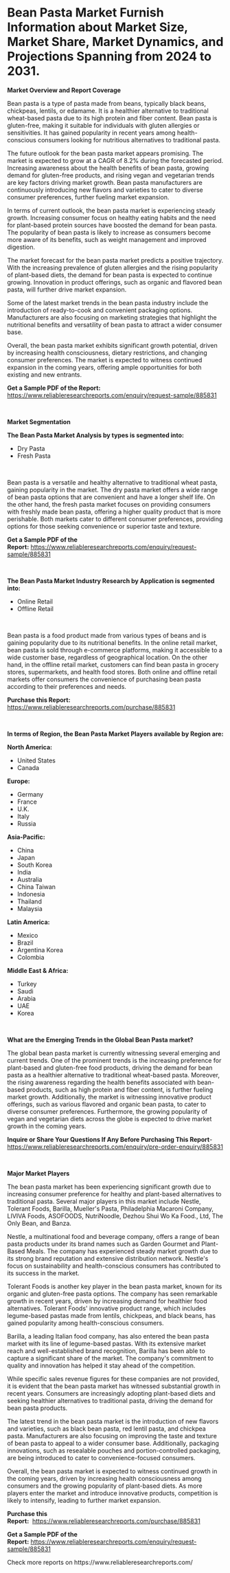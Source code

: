 <p><h1>Bean Pasta Market Furnish Information about Market Size, Market Share, Market Dynamics, and Projections Spanning from 2024 to 2031.</h1></p><p><strong>Market Overview and Report Coverage</strong></p>
<p><p>Bean pasta is a type of pasta made from beans, typically black beans, chickpeas, lentils, or edamame. It is a healthier alternative to traditional wheat-based pasta due to its high protein and fiber content. Bean pasta is gluten-free, making it suitable for individuals with gluten allergies or sensitivities. It has gained popularity in recent years among health-conscious consumers looking for nutritious alternatives to traditional pasta.</p><p>The future outlook for the bean pasta market appears promising. The market is expected to grow at a CAGR of 8.2% during the forecasted period. Increasing awareness about the health benefits of bean pasta, growing demand for gluten-free products, and rising vegan and vegetarian trends are key factors driving market growth. Bean pasta manufacturers are continuously introducing new flavors and varieties to cater to diverse consumer preferences, further fueling market expansion.</p><p>In terms of current outlook, the bean pasta market is experiencing steady growth. Increasing consumer focus on healthy eating habits and the need for plant-based protein sources have boosted the demand for bean pasta. The popularity of bean pasta is likely to increase as consumers become more aware of its benefits, such as weight management and improved digestion.</p><p>The market forecast for the bean pasta market predicts a positive trajectory. With the increasing prevalence of gluten allergies and the rising popularity of plant-based diets, the demand for bean pasta is expected to continue growing. Innovation in product offerings, such as organic and flavored bean pasta, will further drive market expansion.</p><p>Some of the latest market trends in the bean pasta industry include the introduction of ready-to-cook and convenient packaging options. Manufacturers are also focusing on marketing strategies that highlight the nutritional benefits and versatility of bean pasta to attract a wider consumer base.</p><p>Overall, the bean pasta market exhibits significant growth potential, driven by increasing health consciousness, dietary restrictions, and changing consumer preferences. The market is expected to witness continued expansion in the coming years, offering ample opportunities for both existing and new entrants.</p></p>
<p><strong>Get a Sample PDF of the Report:</strong> <a href="https://www.reliableresearchreports.com/enquiry/request-sample/885831">https://www.reliableresearchreports.com/enquiry/request-sample/885831</a></p>
<p>&nbsp;</p>
<p><strong>Market Segmentation</strong></p>
<p><strong>The Bean Pasta Market Analysis by types is segmented into:</strong></p>
<p><ul><li>Dry Pasta</li><li>Fresh Pasta</li></ul></p>
<p>&nbsp;</p>
<p><p>Bean pasta is a versatile and healthy alternative to traditional wheat pasta, gaining popularity in the market. The dry pasta market offers a wide range of bean pasta options that are convenient and have a longer shelf life. On the other hand, the fresh pasta market focuses on providing consumers with freshly made bean pasta, offering a higher quality product that is more perishable. Both markets cater to different consumer preferences, providing options for those seeking convenience or superior taste and texture.</p></p>
<p><strong>Get a Sample PDF of the Report:</strong>&nbsp;<a href="https://www.reliableresearchreports.com/enquiry/request-sample/885831">https://www.reliableresearchreports.com/enquiry/request-sample/885831</a></p>
<p>&nbsp;</p>
<p><strong>The Bean Pasta Market Industry Research by Application is segmented into:</strong></p>
<p><ul><li>Online Retail</li><li>Offline Retail</li></ul></p>
<p>&nbsp;</p>
<p><p>Bean pasta is a food product made from various types of beans and is gaining popularity due to its nutritional benefits. In the online retail market, bean pasta is sold through e-commerce platforms, making it accessible to a wide customer base, regardless of geographical location. On the other hand, in the offline retail market, customers can find bean pasta in grocery stores, supermarkets, and health food stores. Both online and offline retail markets offer consumers the convenience of purchasing bean pasta according to their preferences and needs.</p></p>
<p><strong>Purchase this Report:</strong>&nbsp; <a href="https://www.reliableresearchreports.com/purchase/885831">https://www.reliableresearchreports.com/purchase/885831</a></p>
<p>&nbsp;</p>
<p><strong>In terms of Region, the Bean Pasta Market Players available by Region are:</strong></p>
<p>
    <p> <strong> North America: </strong>
        <ul>
            <li>United States</li>
            <li>Canada</li>
        </ul>
        </p> 
    <p> <strong> Europe: </strong>
        <ul>
            <li>Germany</li>
            <li>France</li>
            <li>U.K.</li>
            <li>Italy</li>
            <li>Russia</li>
        </ul>
        </p> 
    <p> <strong> Asia-Pacific: </strong>
        <ul>
            <li>China</li>
            <li>Japan</li>
            <li>South Korea</li>
            <li>India</li>
            <li>Australia</li>
            <li>China Taiwan</li>
            <li>Indonesia</li>
            <li>Thailand</li>
            <li>Malaysia</li>
        </ul>
        </p> 
    <p> <strong> Latin America: </strong>
        <ul>
            <li>Mexico</li>
            <li>Brazil</li>
            <li>Argentina Korea</li>
            <li>Colombia</li>
        </ul>
        </p> 
    <p> <strong> Middle East & Africa: </strong>
        <ul>
            <li>Turkey</li>
            <li>Saudi</li>
            <li>Arabia</li>
            <li>UAE</li>
            <li>Korea</li>
        </ul>
    </p>
    </p>
<p>&nbsp;</p>
<p><strong>What are the Emerging Trends in the Global Bean Pasta market?</strong></p>
<p><p>The global bean pasta market is currently witnessing several emerging and current trends. One of the prominent trends is the increasing preference for plant-based and gluten-free food products, driving the demand for bean pasta as a healthier alternative to traditional wheat-based pasta. Moreover, the rising awareness regarding the health benefits associated with bean-based products, such as high protein and fiber content, is further fueling market growth. Additionally, the market is witnessing innovative product offerings, such as various flavored and organic bean pasta, to cater to diverse consumer preferences. Furthermore, the growing popularity of vegan and vegetarian diets across the globe is expected to drive market growth in the coming years.</p></p>
<p><strong>Inquire or Share Your Questions If Any Before Purchasing This Report</strong>- <a href="https://www.reliableresearchreports.com/enquiry/pre-order-enquiry/885831">https://www.reliableresearchreports.com/enquiry/pre-order-enquiry/885831</a></p>
<p>&nbsp;</p>
<p><strong>Major Market Players</strong></p>
<p><p>The bean pasta market has been experiencing significant growth due to increasing consumer preference for healthy and plant-based alternatives to traditional pasta. Several major players in this market include Nestle, Tolerant Foods, Barilla, Mueller's Pasta, Philadelphia Macaroni Company, LIVIVA Foods, ASOFOODS, NutriNoodle, Dezhou Shui Wo Ka Food., Ltd, The Only Bean, and Banza.</p><p>Nestle, a multinational food and beverage company, offers a range of bean pasta products under its brand names such as Garden Gourmet and Plant-Based Meals. The company has experienced steady market growth due to its strong brand reputation and extensive distribution network. Nestle's focus on sustainability and health-conscious consumers has contributed to its success in the market.</p><p>Tolerant Foods is another key player in the bean pasta market, known for its organic and gluten-free pasta options. The company has seen remarkable growth in recent years, driven by increasing demand for healthier food alternatives. Tolerant Foods' innovative product range, which includes legume-based pastas made from lentils, chickpeas, and black beans, has gained popularity among health-conscious consumers.</p><p>Barilla, a leading Italian food company, has also entered the bean pasta market with its line of legume-based pastas. With its extensive market reach and well-established brand recognition, Barilla has been able to capture a significant share of the market. The company's commitment to quality and innovation has helped it stay ahead of the competition.</p><p>While specific sales revenue figures for these companies are not provided, it is evident that the bean pasta market has witnessed substantial growth in recent years. Consumers are increasingly adopting plant-based diets and seeking healthier alternatives to traditional pasta, driving the demand for bean pasta products.</p><p>The latest trend in the bean pasta market is the introduction of new flavors and varieties, such as black bean pasta, red lentil pasta, and chickpea pasta. Manufacturers are also focusing on improving the taste and texture of bean pasta to appeal to a wider consumer base. Additionally, packaging innovations, such as resealable pouches and portion-controlled packaging, are being introduced to cater to convenience-focused consumers.</p><p>Overall, the bean pasta market is expected to witness continued growth in the coming years, driven by increasing health consciousness among consumers and the growing popularity of plant-based diets. As more players enter the market and introduce innovative products, competition is likely to intensify, leading to further market expansion.</p></p>
<p><strong>Purchase this Report:</strong>&nbsp;&nbsp;<a href="https://www.reliableresearchreports.com/purchase/885831">https://www.reliableresearchreports.com/purchase/885831</a></p>
<p></p>
<p><strong>Get a Sample PDF of the Report:</strong>&nbsp;<a href="https://www.reliableresearchreports.com/enquiry/request-sample/885831">https://www.reliableresearchreports.com/enquiry/request-sample/885831</a></p>
<p>Check more reports on https://www.reliableresearchreports.com/</p>